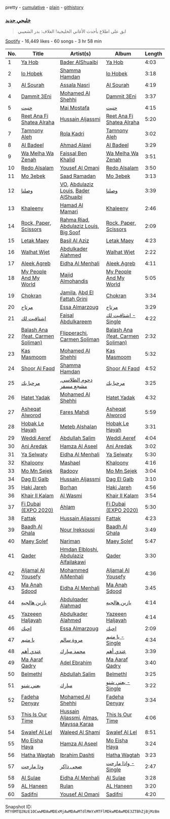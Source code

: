 pretty - [cumulative](/playlists/cumulative/37i9dQZF1DWWQRKXabpuS2.md) - [plain](/playlists/plain/37i9dQZF1DWWQRKXabpuS2) - [githistory](https://github.githistory.xyz/mackorone/spotify-playlist-archive/blob/main/playlists/plain/37i9dQZF1DWWQRKXabpuS2)

### [خليجي جديد](https://open.spotify.com/playlist/37i9dQZF1DWWQRKXabpuS2)

> ابق على اطلاع بأحدث الأغاني الخليجية! الغلاف: بدر الشعيبي

[Spotify](https://open.spotify.com/user/spotify) - 16,449 likes - 60 songs - 3 hr 58 min

| No. | Title | Artist(s) | Album | Length |
|---|---|---|---|---|
| 1 | [Ya Hob](https://open.spotify.com/track/6OOd1KZo9qEXLvhdUqrZto) | [Bader AlShuaibi](https://open.spotify.com/artist/2R1yoDsSddlxGn9DmAtJTj) | [Ya Hob](https://open.spotify.com/album/0veyUyHuLWTMr5IuNjm67h) | 4:03 |
| 2 | [lo Hobek](https://open.spotify.com/track/598erFMdm6rEKqw7tRg3PX) | [Shamma Hamdan](https://open.spotify.com/artist/0HB4KdHq8OA8xyJyxJ5lc2) | [lo Hobek](https://open.spotify.com/album/48Ppl1mtZYWRqlDPgr2vBr) | 3:18 |
| 3 | [Al Sourah](https://open.spotify.com/track/4wx0IYEDJhN0ghC1QtqocW) | [Assala Nasri](https://open.spotify.com/artist/6MQnUjIjnIOfHDFzqBJOAl) | [Al Sourah](https://open.spotify.com/album/24aRGx287iB3Y1OUuM3Z3T) | 4:19 |
| 4 | [Dammit 3Eni](https://open.spotify.com/track/3qRN0sUxQpc7aZeygHfEwM) | [Mohamed Al Shehhi](https://open.spotify.com/artist/0dMebvi9NQ4TNjqWIH9dXp) | [Dammit 3Eni](https://open.spotify.com/album/6p1qe7JdxijyO3meOg3X78) | 3:37 |
| 5 | [حنيت](https://open.spotify.com/track/4SbeEnZSqDyHZrOruHLMjh) | [Mai Mostafa](https://open.spotify.com/artist/30anNvRIZmx6agpOWolWRI) | [حنيت](https://open.spotify.com/album/2iAFWITELlig4HQfHQmq3G) | 4:15 |
| 6 | [Reet Ana Fi Shatea Alraha](https://open.spotify.com/track/0em5j7FFSO5baIApIHVW0m) | [Hussain Aljassmi](https://open.spotify.com/artist/1TcEy92Hugt8o9STqUDz2D) | [Reet Ana Fi Shatea Alraha](https://open.spotify.com/album/7AUb79CU51sFI5tZdjjaVL) | 5:20 |
| 7 | [Tamnony Aleh](https://open.spotify.com/track/3nXTVXOH2S8a68T78FGjKT) | [Rola Kadri](https://open.spotify.com/artist/28Jx760F4Z37RhCtjOrLGj) | [Tamnony Aleh](https://open.spotify.com/album/4bRULRxIQFGrAXXl5nu2C6) | 3:02 |
| 8 | [Al Badeel](https://open.spotify.com/track/2wRlaec2tf6wI7RwNeVN6d) | [Ahmad Alawi](https://open.spotify.com/artist/5hw12Kz62uesk0wdKSJpBv) | [Al Badeel](https://open.spotify.com/album/4E4FPhYU6jM5sPGeBMzzIp) | 3:29 |
| 9 | [Wa Melha Wa Zenah](https://open.spotify.com/track/365AtYjRoVs31lH6eLfsOQ) | [Faissal Ben Khalid](https://open.spotify.com/artist/3n0tXmQ0nInop0zTYGfYSZ) | [Wa Melha Wa Zenah](https://open.spotify.com/album/5zWcspJbXEb1dSwhcIAUsk) | 3:51 |
| 10 | [Redo Alsalam](https://open.spotify.com/track/5tbwMTGixAHdlKtjL1eJqq) | [Yousef Al Omani](https://open.spotify.com/artist/4a6lP1L1uUaoOpOVkA7dQX) | [Redo Alsalam](https://open.spotify.com/album/2ONlOnlJ51lPGEg0jpB5dV) | 3:50 |
| 11 | [Mo 3ebek](https://open.spotify.com/track/0R3oaHOHLAPOvL5JJdjGk7) | [Saad Ramadan](https://open.spotify.com/artist/3TQIvMCVNOLxytHD4FWm9a) | [Mo 3ebek](https://open.spotify.com/album/1Wn8mbAWjJyWOdwNdiJ0sB) | 3:13 |
| 12 | [وصلنا](https://open.spotify.com/track/5x30FoNuMhL1dzwrSbDpEm) | [VO](https://open.spotify.com/artist/4QII96v2C63K9PaG6k8aby), [Abdulaziz Louis](https://open.spotify.com/artist/45fXWSpX6WGHhSQVbkktUk), [Bader AlShuaibi](https://open.spotify.com/artist/2R1yoDsSddlxGn9DmAtJTj) | [وصلنا](https://open.spotify.com/album/1vrIcCOg50amkJ8OgdxI4a) | 3:39 |
| 13 | [Khaleeny](https://open.spotify.com/track/3L7FfHb5zImzhMmBG0MyJl) | [Hamad Al Mamari](https://open.spotify.com/artist/6TGysqweeNFlQJmwd8LnRu) | [Khaleeny](https://open.spotify.com/album/2zkPQyNFkv0UoOCJMsa6MH) | 2:46 |
| 14 | [Rock, Paper, Scissors](https://open.spotify.com/track/45SCe1H8pRSxTQvj6tFL8D) | [Rahma Riad](https://open.spotify.com/artist/1JrJQz0AlGYbLxBnOEWfLx), [Abdulaziz Louis](https://open.spotify.com/artist/45fXWSpX6WGHhSQVbkktUk), [Big Soof](https://open.spotify.com/artist/66F3AtolzpP4jS4JujAu4V) | [Rock, Paper, Scissors](https://open.spotify.com/album/2UBLMlL4zN4yjv6ZnPAGXz) | 2:09 |
| 15 | [Letak Maey](https://open.spotify.com/track/2UB9maMnxNigowJkLjikv5) | [Basil Al Aziz](https://open.spotify.com/artist/1DukKWvxLqDe2BIH4IU4jd) | [Letak Maey](https://open.spotify.com/album/15yFJycGjc78gXyO8TsUHt) | 4:23 |
| 16 | [Walhat Wjet](https://open.spotify.com/track/6SHgMFXfzUdJg71xZqzAeJ) | [Abdulkader Alahmed](https://open.spotify.com/artist/7fpdcwPFWY9cOWQfEKKIbk) | [Walhat Wjet](https://open.spotify.com/album/3K5AxP8THalYPGOuzJk1UA) | 2:22 |
| 17 | [Aleek Agreb](https://open.spotify.com/track/2UyZhVv6kMbIJafgjUB2Pb) | [Eidha Al Menhali](https://open.spotify.com/artist/3SyRoTyNvAyDfFT9iap0ie) | [Aleek Agreb](https://open.spotify.com/album/5h2AknGWBsTQvXss7zmgTA) | 4:11 |
| 18 | [My People And My World](https://open.spotify.com/track/0xPWpqWvI3KSj1kv3SnPjG) | [Majid Almohandis](https://open.spotify.com/artist/2YquYFTCdzTnrcxZzzrNbj) | [My People And My World](https://open.spotify.com/album/2npyzyawAdH8O2nghXZRbX) | 5:05 |
| 19 | [Chokran](https://open.spotify.com/track/77JDzVjytmCZH8xIWmCY3l) | [Jamila](https://open.spotify.com/artist/7K0Se2JHfaWPp6OUS2gvgI), [Abd El Fattah Grini](https://open.spotify.com/artist/6ncRJcK3BssZxM1vE8M3J2) | [Chokran](https://open.spotify.com/album/09wY9vArfB6xzsNaRfwuZ1) | 3:34 |
| 20 | [مرتاح](https://open.spotify.com/track/1eTt5Z7Yhxx0RABA3BLlgQ) | [Essa Almarzoug](https://open.spotify.com/artist/5F0AQAjsHjjT67OBz9GLuz) | [مرتاح](https://open.spotify.com/album/3AjExjqj8TnRdLrmW9RvZT) | 3:29 |
| 21 | [اشتاقيت لك](https://open.spotify.com/track/6DEFaweKzyaJFhN3mQ20a3) | [Faisal Abdulkareem](https://open.spotify.com/artist/5jFvzkcrrV8TqpRo2sMRuK) | [اشتاقيت لك \- Single](https://open.spotify.com/album/5qckdtVpXCLbsdxmzwCdAz) | 4:22 |
| 22 | [Balash Ana \(feat\. Carmen Soliman\)](https://open.spotify.com/track/6FBNoAauIeKCOtR4xkFtGx) | [Flipperachi](https://open.spotify.com/artist/7lPCTAKDofGUQgXGonMrKd), [Carmen Soliman](https://open.spotify.com/artist/5gPruOKbqIMNHlXASmRXXt) | [Balash Ana \(feat\. Carmen Soliman\)](https://open.spotify.com/album/6WWGzDlSphKk5lDurfAM6l) | 2:32 |
| 23 | [Kas Masmoom](https://open.spotify.com/track/6LqK9Z9UfmuAWlsbKOf4Vv) | [Mohamed Al Shehhi](https://open.spotify.com/artist/0dMebvi9NQ4TNjqWIH9dXp) | [Kas Masmoom](https://open.spotify.com/album/0ezG3U4JDp9dd0KlyAj2g3) | 5:32 |
| 24 | [Shoor Al Faqd](https://open.spotify.com/track/1iC7AOPexbawa8ihSwQMm7) | [Shamma Hamdan](https://open.spotify.com/artist/0HB4KdHq8OA8xyJyxJ5lc2) | [Shoor Al Faqd](https://open.spotify.com/album/6pcdhmvP3x2Obffu2899xu) | 4:52 |
| 25 | [مرحبا بك](https://open.spotify.com/track/7zGF0G34lky0sgWz6uQux8) | [دحوم الطلاسي](https://open.spotify.com/artist/1oqdsH0De57FaORaUIF9gC), [مشجع مسفر](https://open.spotify.com/artist/6xNGM5MRDYPJajquB1R2Ch) | [مرحبا بك](https://open.spotify.com/album/6NoZaRWPTa6i4krd7rGh4I) | 3:25 |
| 26 | [Hatet Yadak](https://open.spotify.com/track/0hnemjZiAz2E1jg83hsQl0) | [Mohamed Al Shehhi](https://open.spotify.com/artist/0dMebvi9NQ4TNjqWIH9dXp) | [Hatet Yadak](https://open.spotify.com/album/2yvDoecCouFgoSA8u84OJ7) | 4:32 |
| 27 | [Asheqat Alworod](https://open.spotify.com/track/7fzlfxPGNg6TAnsagF3xWA) | [Fares Mahdi](https://open.spotify.com/artist/1YsTqzEdaUDfTm05Rx9bHD) | [Asheqat Alworod](https://open.spotify.com/album/7wLFnsKYJiUTyIsfc3juIR) | 5:59 |
| 28 | [Hobak Le Hayah](https://open.spotify.com/track/6yjtDOt9B6n1yWLgcwNK91) | [Meteb Alshalan](https://open.spotify.com/artist/7HRVFYJ71mBbcv8gA2qEjA) | [Hobak Le Hayah](https://open.spotify.com/album/1pKzJdgiytjhSLTj9G73qE) | 3:31 |
| 29 | [Weddi Aeref](https://open.spotify.com/track/2zpd1Epv2gf5MUTtMCuaMv) | [Abdullah Salim](https://open.spotify.com/artist/0AVcYHRYw4hsEyXmaZMedz) | [Weddi Aeref](https://open.spotify.com/album/0GGhAFHqI12OYD0TX0frVl) | 4:04 |
| 30 | [Ani Aredak](https://open.spotify.com/track/66gIjtTp56i7n5I0D2CclW) | [Hamza Al Aseel](https://open.spotify.com/artist/7nQ1aN8DVGPMH6y80w7FU3) | [Ani Aredak](https://open.spotify.com/album/0ik2ZcKqyXX2qTeMfefnED) | 3:02 |
| 31 | [Ya Selwaty](https://open.spotify.com/track/2rTU2YX4CMvAPD42NRlTfl) | [Eidha Al Menhali](https://open.spotify.com/artist/3SyRoTyNvAyDfFT9iap0ie) | [Ya Selwaty](https://open.spotify.com/album/0TenrztyPkVzQyyHISjxX7) | 5:30 |
| 32 | [Khaloony](https://open.spotify.com/track/09jkfb9ry4b1EANWKN33eY) | [Mashael](https://open.spotify.com/artist/0Wy58cHn0XDlkr4jBIqhZs) | [Khaloony](https://open.spotify.com/album/769Ve8jTV2eKv85Cjh9bdy) | 4:16 |
| 33 | [Mo Mn Sejek](https://open.spotify.com/track/2sCK3QOOYu1PnOpkvBKfcw) | [Radooy](https://open.spotify.com/artist/266QTh2K8sujlqyPAnQuol) | [Mo Mn Sejek](https://open.spotify.com/album/0CUt165jWKrUjaWoa3Cyfm) | 3:04 |
| 34 | [Dag El Galb](https://open.spotify.com/track/1YZwEiO1KyH9IFHwrMSl6u) | [Hussain Aljassmi](https://open.spotify.com/artist/1TcEy92Hugt8o9STqUDz2D) | [Dag El Galb](https://open.spotify.com/album/69Ezh1ncGl5mV9C6Yj7NE3) | 3:10 |
| 35 | [Haki Jareh](https://open.spotify.com/track/2Ae93SYvUUS7J4u4h0mnHy) | [Borhan](https://open.spotify.com/artist/0Cqxw4TpB3KidRUI3IQBgi) | [Haki Jareh](https://open.spotify.com/album/0xIPVNzOXEp9GhpvKR2qBx) | 4:56 |
| 36 | [Khair Il Kalam](https://open.spotify.com/track/0OJBY7oLHFxqksLVL9K2zw) | [Al Wasmi](https://open.spotify.com/artist/1lJI9VB5GCD1uPQdyVl0Y9) | [Khair Il Kalam](https://open.spotify.com/album/01Wu2jFeYUZobCu87M3qW3) | 3:54 |
| 37 | [Fi Dubai \(EXPO 2020\)](https://open.spotify.com/track/5HzNKQdSO2u6TlWe6mI47D) | [Ahlam](https://open.spotify.com/artist/5BOaFDetB6x3cYQuyrwZhd) | [Fi Dubai \(EXPO 2020\)](https://open.spotify.com/album/34QXb0dzqutjVJl1vZmS7i) | 5:30 |
| 38 | [Fattak](https://open.spotify.com/track/1enP6Ed10meQlHsbOF7qob) | [Hussain Aljassmi](https://open.spotify.com/artist/1TcEy92Hugt8o9STqUDz2D) | [Fattak](https://open.spotify.com/album/1StqBpyc5o8sBJxXIt3xAW) | 4:23 |
| 39 | [Baadh Al Ghala](https://open.spotify.com/track/3Sf476zAelNnGLOS9dSUWX) | [Nour Ireksousi](https://open.spotify.com/artist/3ERqXjQ9LH6lItvNMwSftG) | [Baadh Al Ghala](https://open.spotify.com/album/6Nw5PNaAjR8blhDzsmuulu) | 3:49 |
| 40 | [Maey Solef](https://open.spotify.com/track/2w9rtSDzKPD2ONLCG6f39o) | [Nariman](https://open.spotify.com/artist/4PGqbi1DtCzG4itqf4UcSh) | [Maey Solef](https://open.spotify.com/album/129Uvupg3zkSumY6XQuoLv) | 5:47 |
| 41 | [Qader](https://open.spotify.com/track/6QhdBvdu5zWZMsRuEvvpJi) | [Hmdan Elbloshi](https://open.spotify.com/artist/7bmRXgbkkJvLTNyNZf1viv), [Abdulaziz Alfailakawi](https://open.spotify.com/artist/2ZoToOFm6PdlzsJrQk6zLp) | [Qader](https://open.spotify.com/album/6SMPpT6rFWhjVj36x8xcTC) | 3:30 |
| 42 | [Aljamal Al Yousefy](https://open.spotify.com/track/2n4bNkN9g10IrpneHrvIXR) | [Mohammed AlMenhali](https://open.spotify.com/artist/3zwErc4TrlnprH22dO0Iem) | [Aljamal Al Yousefy](https://open.spotify.com/album/0NoIyLmo6NtjSmeEUb4SBg) | 4:36 |
| 43 | [Ma Anah Sdood](https://open.spotify.com/track/6IT8O67TCo3OKHaYTD4pKc) | [Eidha Al Menhali](https://open.spotify.com/artist/3SyRoTyNvAyDfFT9iap0ie) | [Ma Anah Sdood](https://open.spotify.com/album/332L1H9wptriEuWQ2Zl7Fm) | 3:45 |
| 44 | [يازين هالجيه](https://open.spotify.com/track/0R1y22OeP2EStqbdfrFa9x) | [Abdulqader Alahmad](https://open.spotify.com/artist/56J4yjD5UrNZPcAq3yzooQ) | [يازين هالجيه](https://open.spotify.com/album/5Jn4v55CHq7Mne9zrk35hY) | 4:14 |
| 45 | [Yazeeen Haljayah](https://open.spotify.com/track/638UtaoSNov7SoULDflxSS) | [Abdulkader Alahmed](https://open.spotify.com/artist/7fpdcwPFWY9cOWQfEKKIbk) | [Yazeeen Haljayah](https://open.spotify.com/album/3jwRxyTVKWvxl3Z5vz8KBV) | 4:14 |
| 46 | [احبك](https://open.spotify.com/track/1SYcs6NIEOl4iGanRHK7Pg) | [Essa Almarzoug](https://open.spotify.com/artist/5F0AQAjsHjjT67OBz9GLuz) | [احبك](https://open.spotify.com/album/2ymSGbjj2BJmD1vyiHouqc) | 2:09 |
| 47 | [يا متيم](https://open.spotify.com/track/7w7GSGMmMGFJa7jIXOkTXz) | [مروة سالم](https://open.spotify.com/artist/5T8HcA0hsPwLvdejz6NKJj) | [يا متيم \- Single](https://open.spotify.com/album/7dwA6hXAiRBvPG11tyAdwM) | 4:34 |
| 48 | [عندي أهم](https://open.spotify.com/track/2pDNrMSCAiKGQbN0kPUZZS) | [محمد مبارك](https://open.spotify.com/artist/6HCSHVuuQlHb3qiOUqXlKi) | [عندي أهم](https://open.spotify.com/album/6Gl8OmHtePVXiJtyVenWLY) | 3:39 |
| 49 | [Ma Aaraf Qadry](https://open.spotify.com/track/0OFnsKz5QuApnBoxHsylT5) | [Adel Ebrahim](https://open.spotify.com/artist/54orihTp212ScJ6Ldx71QL) | [Ma Aaraf Qadry](https://open.spotify.com/album/4J95aQ00slYUW70bzAG8Tb) | 3:40 |
| 50 | [Belmethl](https://open.spotify.com/track/0Ad46USTFLwOe2D4Rwqeue) | [Abdullah Salim](https://open.spotify.com/artist/0AVcYHRYw4hsEyXmaZMedz) | [Belmethl](https://open.spotify.com/album/4PqHIDZW2fnepJ1kUVMfqP) | 3:25 |
| 51 | [يعني شنو](https://open.spotify.com/track/6q8j0K2yFOA9e7iTcl0SmS) | [مبارك](https://open.spotify.com/artist/5eICHNdVdd4M2Ke4H7e4ca) | [يعني شنو \- Single](https://open.spotify.com/album/3xHARIqSd98Ram84exikWw) | 3:22 |
| 52 | [Fadeha Denyay](https://open.spotify.com/track/2fuVzq6gFhnEWfMbHKB5aR) | [Mohamed Al Shehhi](https://open.spotify.com/artist/0dMebvi9NQ4TNjqWIH9dXp) | [Fadeha Denyay](https://open.spotify.com/album/6Iq3beBQFZnqRb2ycjeesy) | 3:34 |
| 53 | [This Is Our Time](https://open.spotify.com/track/0yG7cff6yTcV58dVgAr8NB) | [Hussain Aljassmi](https://open.spotify.com/artist/1TcEy92Hugt8o9STqUDz2D), [Almas](https://open.spotify.com/artist/3HctDes7HXVEnK9uuejru0), [Mayssa Karaa](https://open.spotify.com/artist/1IsHfx3tpJaUzDNRbMULzU) | [This Is Our Time](https://open.spotify.com/album/5iKUOQN1GjVQ7nYFk9VZHI) | 4:06 |
| 54 | [Swalef Al Lel](https://open.spotify.com/track/02bhyQbENe0BxDAKsTUteA) | [Waleed Al Shami](https://open.spotify.com/artist/05LLsyiJRSjBpe54u0jJRz) | [Swalef Al Lel](https://open.spotify.com/album/4iVcTtt2gMtG6V4PCk0mU1) | 8:51 |
| 55 | [Mo Eisha Haya](https://open.spotify.com/track/1oaD9qOBx3jQPlmOJamnWN) | [Hamza Al Aseel](https://open.spotify.com/artist/7nQ1aN8DVGPMH6y80w7FU3) | [Mo Eisha Haya](https://open.spotify.com/album/7r0vk5ltcqqRUsOg6r8HQF) | 3:24 |
| 56 | [Hatha Wagtah](https://open.spotify.com/track/4Eqz3io18FtQNfdGnsDyS7) | [Ibrahim Dashti](https://open.spotify.com/artist/7fVr9abExkyr5UQwtlWvpD) | [Hatha Wagtah](https://open.spotify.com/album/2DWKzmPb4aGU3VzL5e1gta) | 3:23 |
| 57 | [وذا مارحت](https://open.spotify.com/track/0yBbI752cyXl1lioeMrn1v) | [ضحى ذاكر](https://open.spotify.com/artist/2YscB4ch7eFXGvGiv6uSV5) | [واذا مارحت \- Single](https://open.spotify.com/album/0rga8umlOMLhiJ6deifelZ) | 2:47 |
| 58 | [Al Sulae](https://open.spotify.com/track/0YGB5IEVEh4UmXIaGed2PE) | [Eidha Al Menhali](https://open.spotify.com/artist/3SyRoTyNvAyDfFT9iap0ie) | [Al Sulae](https://open.spotify.com/album/1h0QrJ1njWbgiDkOJvCgo8) | 3:28 |
| 59 | [AL Haneen](https://open.spotify.com/track/4QFao7PN5C3uGmfyaWs3Dw) | [Rulan](https://open.spotify.com/artist/2zyMGZUVbCHsh2LnkDF4ex) | [AL Haneen](https://open.spotify.com/album/2yN7VTziuoXyPuqy0HONX2) | 3:20 |
| 60 | [Sadifni](https://open.spotify.com/track/2TeCJAG93aPzLza6jrcKRJ) | [Yousef Al Omani](https://open.spotify.com/artist/4a6lP1L1uUaoOpOVkA7dQX) | [Sadifni](https://open.spotify.com/album/4ZYHCcsuKD16UhftYX4gaT) | 4:20 |

Snapshot ID: `MTY0MTQ2NzE1OCwwMDAwMDExMjAwMDAwMTdlMmYxMTFlMDkwMDAwMDE3ZTBhZjBjMzBm`